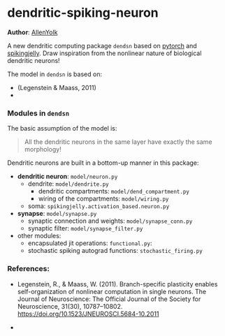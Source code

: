 # dendritic-spiking-neuron

**Author**: [AllenYolk](mailto:huang2627099045@gmail.com)

A new dendritic computing package `dendsn` based on [pytorch](https://github.com/pytorch/pytorch) and [spikingjelly](https://github.com/fangwei123456/spikingjelly).
Draw inspiration from the nonlinear nature of biological dendritic neurons!

The model in `dendsn` is based on:
* (Legenstein & Maass, 2011)
*

### Modules in `dendsn`

The basic assumption of the model is:
> All the dendritic neurons in the same layer have exactly the same morphology!

Dendritic neurons are built in a bottom-up manner in this package:
* **dendritic neuron**: `model/neuron.py` 
    * dendrite: `model/dendrite.py`
        * dendritic compartments: `model/dend_compartment.py`
        * wiring of the compartments: `model/wiring.py`
    * soma: `spikingjelly.activation_based.neuron.py`
* **synapse**: `model/synapse.py`
    * synaptic connection and weights: `model/synapse_conn.py`
    * synaptic filter: `model/synapse_filter.py`
* other modules: 
    * encapsulated jit operations: `functional.py`: 
    * stochastic spiking autograd functions: `stochastic_firing.py`



### References:
* Legenstein, R., & Maass, W. (2011). Branch-specific plasticity enables self-organization of nonlinear computation in single neurons. The Journal of Neuroscience: The Official Journal of the Society for Neuroscience, 31(30), 10787–10802. https://doi.org/10.1523/JNEUROSCI.5684-10.2011

* 